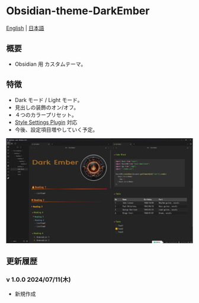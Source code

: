 # Obsidian-theme-DarkEmber

[English](README.md) | [日本語](README.ja.md)

## 概要

- Obsidian 用 カスタムテーマ。

## 特徴

- Dark モード / Light モード。
- 見出しの装飾のオン/オフ。
- ４つのカラープリセット。
- [Style Settings Plugin](https://github.com/mgmeyers/obsidian-style-settings) 対応
- 今後、設定項目増やしていく予定。

![screenshot](images/screenshot-HQ.png)

## 更新履歴

### v 1.0.0 2024/07/11(木)

- 新規作成
